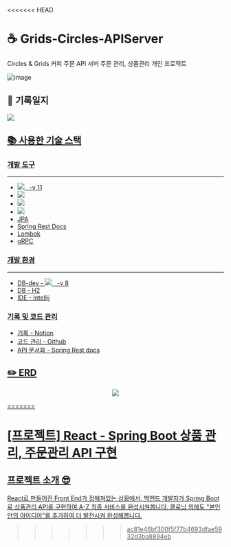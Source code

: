 <<<<<<< HEAD
# ☕️ Grids-Circles-APIServer
Circles &amp; Grids 커피 주문 API 서버 주문 관리, 상품관리 개인 프로젝트  

![image](https://user-images.githubusercontent.com/71688432/196448603-13e7c1b5-eeb5-4021-a156-c000a411d7fc.png)


## 📝 기록일지  
<a href = "https://www.notion.so/Grids-Circles-3fd4a31e23524d78bad2e27a435ffe4d"> <img src="https://img.shields.io/badge/notion-000000?style=for-the-badge&logo=notion&logoColor=white"> 

## 📚 사용한 기술 스택 
  ### 개발 도구  
  ---
  - <img src="https://img.shields.io/badge/JAVA-007396?style=for-the-badge&logo=java&logoColor=white"> &nbsp; -v 11
  - <img src="https://img.shields.io/badge/springboot-6DB33F?style=for-the-badge&logo=springboot&logoColor=white"> 
  - <img src="https://img.shields.io/badge/springsecurity-6DB33F?style=for-the-badge&logo=springsecurity&logoColor=white"> 
  - <img src="https://img.shields.io/badge/react-61DAFB?style=for-the-badge&logo=react&logoColor=white"> 
  - JPA
  - Spring Rest Docs
  - Lombok
  - gRPC  
  
  ### 개발 환경  
  ---
  - DB-dev - <img src="https://img.shields.io/badge/mysql-4479A1?style=for-the-badge&logo=mysql&logoColor=white"> &nbsp; -v 8
  - DB - H2
  - IDE - Intellij  
  
  ### 기록 및 코드 관리
  - 기록 - Notion  
  - 코드 관리 - Github  
  - API 문서화 - Spring Rest docs  
  
## ✏️ ERD  
<p align = "center"><img src = "https://user-images.githubusercontent.com/71688432/196448092-13ff3c18-de9b-49b9-801b-37a06265b958.png"></p>

  
  
  
  
  


=======
# [프로젝트] React - Spring Boot 상품 관리, 주문관리 API 구현
## 프로젝트 소개 😎
React로 만들어진 Front End가 정해져있는 상황에서,
백엔드 개발자가 Spring Boot로 상품관리 API를 구현하여 A-Z 최종 서비스를 완성시켜봅니다.
클로닝 외에도 "본인만의 아이디어"를 추가하여 더 발전시켜 완성해봅니다. 
>>>>>>> ac81e46bf300f5f77b4693dfae5932d3ba8894eb

